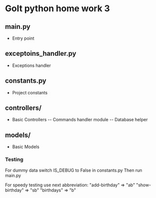 # GoIt python home work 3

## main.py
- Entry point

## exceptoins_handler.py
- Exceptions handler

## constants.py
- Project constants

## controllers/
- Basic Controllers
-- Commands handler module
-- Database helper

## models/
- Basic Models

### Testing
For dummy data switch IS_DEBUG to False in constants.py
Then run main.py

For speedy testing use next abbreviation:
"add-birthday" => "ab"
"show-birthday" => "sb"
"birthdays" => "b"
